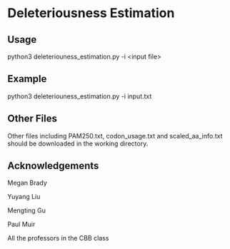 # Deleteriousness Estimation

## Usage
python3 deleteriouness_estimation.py -i \<input file> 

## Example
python3 deleteriouness_estimation.py -i input.txt 

## Other Files
Other files including PAM250.txt, codon_usage.txt and scaled_aa_info.txt should be downloaded in the working directory.

## Acknowledgements
Megan Brady

Yuyang Liu

Mengting Gu

Paul Muir

All the professors in the CBB class


